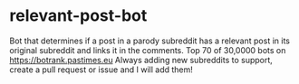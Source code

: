# relevant-post-bot
Bot that determines if a post in a parody subreddit has a relevant post in its original subreddit and links it in the comments.
Top 70 of 30,0000 bots on https://botrank.pastimes.eu
Always adding new subreddits to support, create a pull request or issue and I will add them!
